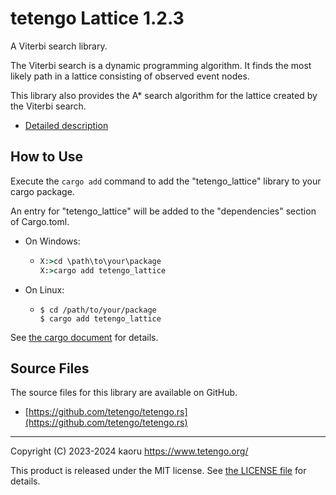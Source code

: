 tetengo Lattice 1.2.3
=====================

A Viterbi search library.

The Viterbi search is a dynamic programming algorithm.
It finds the most likely path in a lattice consisting of observed event nodes.

This library also provides the A* search algorithm for the lattice created by
the Viterbi search.

- [Detailed description](https://docs.rs/tetengo_lattice/1.2.3/tetengo_lattice/)

How to Use
----------

Execute the `cargo add` command to add the "tetengo_lattice" library to your
cargo package.

An entry for "tetengo_lattice" will be added to the "dependencies" section of
Cargo.toml.

- On Windows:
  - ```bat
    X:>cd \path\to\your\package
    X:>cargo add tetengo_lattice
    ```
- On Linux:
  - ```shell-session
    $ cd /path/to/your/package
    $ cargo add tetengo_lattice
    ```

See
[the cargo document](https://doc.rust-lang.org/cargo/commands/cargo-add.html)
for details.

Source Files
------------

The source files for this library are available on GitHub.

- [https://github.com/tetengo/tetengo.rs](https://github.com/tetengo/tetengo.rs)


---

Copyright (C) 2023-2024 kaoru  <https://www.tetengo.org/>

This product is released under the MIT license.
See [the LICENSE
file](https://github.com/tetengo/tetengo.rs/blob/main/LICENSE) for details.
